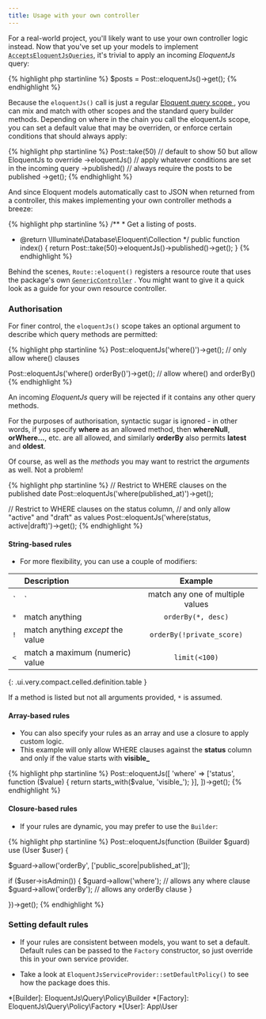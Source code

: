```yaml
---
title: Usage with your own controller
---
```


For a real-world project, you'll likely want to use your own controller logic instead.
Now that you've set up your models to implement
<code><abbr title="EloquentJs\Model\AcceptsEloquentJsQueries">AcceptsEloquentJsQueries</abbr></code>,
it's trivial to apply an incoming *EloquentJs* query:

<div class="ui segment php sample">
  <div class="ui right corner label"></div>
  {% highlight php startinline %}
$posts = Post::eloquentJs()->get();
  {% endhighlight %}
</div>

Because the `eloquentJs()` call is just a regular [Eloquent query scope <i class="tiny external icon"></i>](https://laravel.com/docs/5.2/eloquent#local-scopes),
you can mix and match with other scopes and the standard query builder methods. Depending on where in the
chain you call the eloquentJs scope, you can set a default value that may be overriden, or enforce certain conditions
that should always apply:

<div class="ui segment php sample">
  <div class="ui right corner label"></div>
  {% highlight php startinline %}
Post::take(50)     // default to show 50 but allow EloquentJs to override
    ->eloquentJs() // apply whatever conditions are set in the incoming query
    ->published()  // always require the posts to be published
    ->get();
  {% endhighlight %}
</div>

And since Eloquent models automatically cast to JSON when returned from a controller,
this makes implementing your own controller methods a breeze:

<div class="ui segment php sample">
  <div class="ui right corner label"></div>
  {% highlight php startinline %}
/**
 * Get a listing of posts.

 * @return \Illuminate\Database\Eloquent\Collection
 */
public function index()
{
  return Post::take(50)->eloquentJs()->published()->get();
}
  {% endhighlight %}
</div>

<div class="ui basic secondary segment">
  Behind the scenes, <code>Route::eloquent()</code> registers a resource route that uses the package's own
  <code><abbr title="EloquentJs\Controllerless\GenericController">GenericController</abbr></code>
  <a href="https://github.com/parsnick/eloquentjs/blob/master/src/Controllerless/GenericController.php"><i class="tiny external icon"></i></a>.
  You might want to give it a quick look as a guide for your own resource controller.
</div>


### Authorisation

For finer control, the `eloquentJs()` scope takes an optional argument to describe which query methods are permitted:

<div class="ui segment php sample">
  <div class="ui right corner label"></div>
  {% highlight php startinline %}
Post::eloquentJs('where()')->get(); // only allow where() clauses

Post::eloquentJs('where() orderBy()')->get(); // allow where() and orderBy()
  {% endhighlight %}
</div>

An incoming *EloquentJs* query will be rejected if it contains any other query methods.

<div class="ui basic secondary segment">
  For the purposes of authorisation, syntactic sugar is ignored - in other words, if you specify
  <b>where</b> as an allowed method, then <b>whereNull</b>, <b>orWhere&hellip;</b>, etc. are all
  allowed, and similarly <b>orderBy</b> also permits <b>latest</b> and <b>oldest</b>.
</div>

Of course, as well as the *methods* you may want to restrict the *arguments* as well.
Not a problem!

<div class="ui segment php sample">
  <div class="ui right corner label"></div>
  {% highlight php startinline %}
// Restrict to WHERE clauses on the published date
Post::eloquentJs('where(published_at)')->get();

// Restrict to WHERE clauses on the status column,
// and only allow "active" and "draft" as values
Post::eloquentJs('where(status, active|draft)')->get();
  {% endhighlight %}
</div>

#### String-based rules

* For more flexibility, you can use a couple of modifiers:

|     | Description                       | Example                        |
|:---:|:----------------------------------|:------------------------------:|
| `|` | match any one of multiple values  | `where(created_at|updated_at)` |
| `*` | match anything                    | `orderBy(*, desc)`             |
| `!` | match anything *except* the value | `orderBy(!private_score)`      |
| `<` | match a maximum (numeric) value   | `limit(<100)`                  |
{: .ui.very.compact.celled.definition.table }

<div class="ui basic secondary segment">
  If a method is listed but not all arguments provided, <code>*</code> is assumed.
</div>

#### Array-based rules

* You can also specify your rules as an array and use a closure to apply custom logic.
* This example will only allow WHERE clauses against the **status** column and only if the value starts with **visible_**

<div class="ui segment php sample">
  <div class="ui right corner label"></div>
  {% highlight php startinline %}
Post::eloquentJs([
  'where' => ['status', function ($value) {
    return starts_with($value, 'visible_');
  }],
])->get();
  {% endhighlight %}
</div>

#### Closure-based rules

* If your rules are dynamic, you may prefer to use the <code>Builder</code>:

<div class="ui segment php sample">
  <div class="ui right corner label"></div>
  {% highlight php startinline %}
Post::eloquentJs(function (Builder $guard) use (User $user) {

  $guard->allow('orderBy', ['public_score|published_at']);

  if ($user->isAdmin()) {
    $guard->allow('where'); // allows any where clause
    $guard->allow('orderBy'); // allows any orderBy clause
  }

})->get();
  {% endhighlight %}
</div>


### Setting default rules

* If your rules are consistent between models, you want to set a default. Default rules
can be passed to the <code>Factory</code> constructor, so just override this in your own
service provider.

* Take a look at `EloquentJsServiceProvider::setDefaultPolicy()`
[<i class="tiny external icon"></i>](https://github.com/parsnick/eloquentjs/blob/master/src/EloquentJsServiceProvider.php#L106)
to see how the package does this.

*[Builder]: EloquentJs\Query\Policy\Builder
*[Factory]: EloquentJs\Query\Policy\Factory
*[User]: App\User